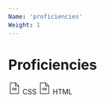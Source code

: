 ```yaml
---
Name: 'proficiencies'
Weight: 1
---
```

# Proficiencies

![](./icons/css.png ) CSS ![](./icons/css.png) HTML
